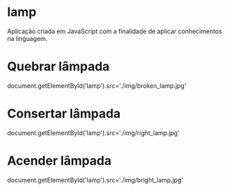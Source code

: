 # lamp
Aplicação criada em JavaScript com a finalidade de aplicar conhecimentos na linguagem.

# Quebrar lâmpada
document.getElementById('lamp').src='./img/broken_lamp.jpg'

# Consertar lâmpada
document.getElementById('lamp').src='./img/right_lamp.jpg'

# Acender lâmpada
document.getElementById('lamp').src='./img/bright_lamp.jpg'
